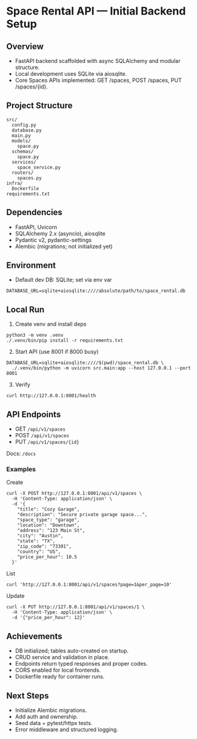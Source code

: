 # Space Rental API — Initial Backend Setup

## Overview
- FastAPI backend scaffolded with async SQLAlchemy and modular structure.
- Local development uses SQLite via aiosqlite.
- Core Spaces APIs implemented: GET /spaces, POST /spaces, PUT /spaces/{id}.

## Project Structure
```
src/
  config.py
  database.py
  main.py
  models/
    space.py
  schemas/
    space.py
  services/
    space_service.py
  routers/
    spaces.py
infra/
  Dockerfile
requirements.txt
```

## Dependencies
- FastAPI, Uvicorn
- SQLAlchemy 2.x (asyncio), aiosqlite
- Pydantic v2, pydantic-settings
- Alembic (migrations; not initialized yet)

## Environment
- Default dev DB: SQLite; set via env var
```
DATABASE_URL=sqlite+aiosqlite:////absolute/path/to/space_rental.db
```

## Local Run
1) Create venv and install deps
```
python3 -m venv .venv
./.venv/bin/pip install -r requirements.txt
```
2) Start API (use 8001 if 8000 busy)
```
DATABASE_URL=sqlite+aiosqlite:////$(pwd)/space_rental.db \
  ./.venv/bin/python -m uvicorn src.main:app --host 127.0.0.1 --port 8001
```
3) Verify
```
curl http://127.0.0.1:8001/health
```

## API Endpoints
- GET `/api/v1/spaces`
- POST `/api/v1/spaces`
- PUT `/api/v1/spaces/{id}`

Docs: `/docs`

### Examples
Create
```
curl -X POST http://127.0.0.1:8001/api/v1/spaces \
  -H 'Content-Type: application/json' \
  -d '{
    "title": "Cozy Garage",
    "description": "Secure private garage space...",
    "space_type": "garage",
    "location": "Downtown",
    "address": "123 Main St",
    "city": "Austin",
    "state": "TX",
    "zip_code": "73301",
    "country": "US",
    "price_per_hour": 10.5
  }'
```
List
```
curl 'http://127.0.0.1:8001/api/v1/spaces?page=1&per_page=10'
```
Update
```
curl -X PUT http://127.0.0.1:8001/api/v1/spaces/1 \
  -H 'Content-Type: application/json' \
  -d '{"price_per_hour": 12}'
```

## Achievements
- DB initialized; tables auto-created on startup.
- CRUD service and validation in place.
- Endpoints return typed responses and proper codes.
- CORS enabled for local frontends.
- Dockerfile ready for container runs.

## Next Steps
- Initialize Alembic migrations.
- Add auth and ownership.
- Seed data + pytest/httpx tests.
- Error middleware and structured logging.
